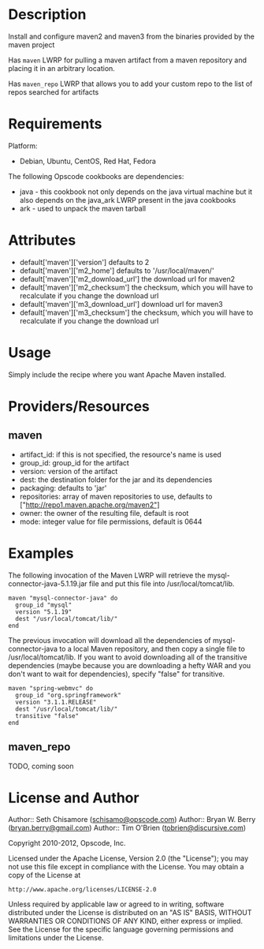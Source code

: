 Description
===========

Install and configure maven2 and maven3 from the binaries provided by
the maven project

Has `maven` LWRP for pulling a maven artifact from a maven repository and
placing it in an arbitrary location.

Has `maven_repo` LWRP that allows you to add your custom repo to the list
of repos searched for artifacts

Requirements
============

Platform:

* Debian, Ubuntu, CentOS, Red Hat, Fedora

The following Opscode cookbooks are dependencies:

* java - this cookbook not only depends on the java virtual machine
  but it also depends on the java_ark LWRP present in the java cookbooks
* ark - used to unpack the maven tarball

Attributes
==========

* default['maven']['version']  defaults to 2
* default['maven']['m2_home']  defaults to  '/usr/local/maven/'
* default['maven']['m2_download_url']  the download url for maven2
* default['maven']['m2_checksum']  the checksum, which you will have
 to recalculate if you change the download url
* default['maven']['m3_download_url'] download url for maven3
* default['maven']['m3_checksum'] the checksum, which you will have
 to recalculate if you change the download url


Usage
=====

Simply include the recipe where you want Apache Maven installed.


Providers/Resources
===================

maven
-----

* artifact_id: if this is not specified, the resource's name is used
* group_id: group_id for the artifact
* version: version of the artifact
* dest: the destination folder for the jar and its dependencies
* packaging: defaults to 'jar'
* repositories: array of maven repositories to use, defaults to
 ["http://repo1.maven.apache.org/maven2"]
* owner: the owner of the resulting file, default is root
* mode: integer value for file permissions, default is 0644


# Examples

 The following invocation of the Maven LWRP will retrieve the
 mysql-connector-java-5.1.19.jar file and put this file into
 /usr/local/tomcat/lib.  
 
    maven "mysql-connector-java" do
      group_id "mysql"
      version "5.1.19"
      dest "/usr/local/tomcat/lib/"
    end
    
The previous invocation will download all the dependencies of
 mysql-connector-java to a local Maven repository, and then copy a
 single file to /usr/local/tomcat/lib.   If you want to avoid
 downloading all of the transitive dependencies (maybe because you are
 downloading a hefty WAR and you don't want to wait for dependencies),
 specify "false" for
 transitive.
 
    maven "spring-webmvc" do
      group_id "org.springframework"
      version "3.1.1.RELEASE"
      dest "/usr/local/tomcat/lib/"
      transitive "false"
    end

maven_repo
----------

TODO, coming soon

License and Author
==================

Author:: Seth Chisamore (<schisamo@opscode.com>)
Author:: Bryan W. Berry (<bryan.berry@gmail.com>)
Author:: Tim O'Brien (<tobrien@discursive.com>)

Copyright 2010-2012, Opscode, Inc.

Licensed under the Apache License, Version 2.0 (the "License");
you may not use this file except in compliance with the License.
You may obtain a copy of the License at

    http://www.apache.org/licenses/LICENSE-2.0

Unless required by applicable law or agreed to in writing, software
distributed under the License is distributed on an "AS IS" BASIS,
WITHOUT WARRANTIES OR CONDITIONS OF ANY KIND, either express or implied.
See the License for the specific language governing permissions and
limitations under the License.
